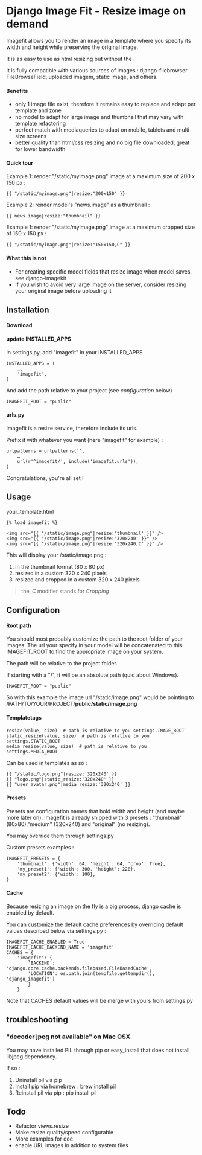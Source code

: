 # Django Image Fit - Resize image on demand

Imagefit allows you to render an image in a template where you specify its width and height
while preserving the original image.

It is as easy to use as html resizing but without the .

It is fully compatible with various sources of images :
django-filebrowser FileBrowseField, uploaded imagem, static image, and others.


#### Benefits

* only 1 image file exist, therefore it remains easy to replace and adapt per template and zone
* no model to adapt for large image and thumbnail that may vary with template refactoring
* perfect match with mediaqueries to adapt on mobile, tablets and multi-size screens
* better quality than html/css resizing and no big file downloaded, great for lower bandwidth


#### Quick tour

Example 1: render "/static/myimage.png" image at a maximum size of 200 x 150 px :

    {{ "/static/myimage.png"|resize:"200x150" }}

Example 2: render model's "news.image" as a thumbnail :

    {{ news.image|resize:"thumbnail" }}

Example 1: render "/static/myimage.png" image at a maximum cropped size of 150 x 150 px :

    {{ "/static/myimage.png"|resize:"150x150,C" }}


#### What this is not

* For creating specific model fields that resize image when model saves, see django-imagekit
* If you wish to avoid very large image on the server, consider resizing your original image
before uploading it



## Installation

#### Download

#### update INSTALLED_APPS

In settings.py, add "imagefit" in your INSTALLED_APPS

    INSTALLED_APPS = (
    	…,
    	'imagefit',
    )

And add the path relative to your project (see _configuration_ below)

    IMAGEFIT_ROOT = "public"

#### urls.py

Imagefit is a resize service, therefore include its urls.

Prefix it with whatever you want (here "imagefit" for example) :

    urlpatterns = urlpatterns('',
        …
        url(r'^imagefit/', include('imagefit.urls')),
    )

Congratulations, you're all set !


## Usage

your_template.html

    {% load imagefit %}

    <img src="{{ "/static/image.png"|resize:'thumbnail' }}" />
    <img src="{{ "/static/image.png"|resize:'320x240' }}" />
    <img src="{{ "/static/image.png"|resize:'320x240,C' }}" />

This will display your /static/image.png :

1. in the thumbnail format (80 x 80 px)
2. resized in a custom 320 x 240 pixels
3. resized and cropped in a custom 320 x 240 pixels

> the _,C_ modifier stands for _Cropping_

## Configuration

#### Root path

You should most probably customize the path to the root folder of your images.
The url your specify in your model will be concatenated to this IMAGEFIT_ROOT
to find the appropriate image on your system.

The path will be relative to the project folder.

If starting with a "/", it will be an absolute path (quid about Windows).

	IMAGEFIT_ROOT = "public"

So with this example the image url "/static/image.png" would be pointing to
/PATH/TO/YOUR/PROJECT/**public/static/image.png**

#### Templatetags

    resize(value, size)  # path is relative to you settings.IMAGE_ROOT
    static_resize(value, size)  # path is relative to you settings.STATIC_ROOT
    media_resize(value, size)  # path is relative to you settings.MEDIA_ROOT

Can be used in templates as so :

    {{ "/static/logo.png"|resize:'320x240' }}
    {{ "logo.png"|static_resize:'320x240' }}
    {{ "user_avatar.png"|media_resize:'320x240' }}


#### Presets

Presets are configuration names that hold width and height (and maybe more later on).
Imagefit is already shipped with 3 presets : "thumbnail" (80x80),"medium" (320x240)
and "original" (no resizing).

You may override them through settings.py


Custom presets examples :

    IMAGEFIT_PRESETS = {
        'thumbnail': {'width': 64, 'height': 64, 'crop': True},
        'my_preset1': {'width': 300, 'height': 220},
        'my_preset2': {'width': 100},
    }


#### Cache

Because resizing an image on the fly is a big process, django cache is enabled by default.

You can customize the default cache preferences by overriding default values described below
via settings.py :

    IMAGEFIT_CACHE_ENABLED = True
    IMAGEFIT_CACHE_BACKEND_NAME = 'imagefit'
    CACHES = {
        'imagefit': {
            'BACKEND': 'django.core.cache.backends.filebased.FileBasedCache',
            'LOCATION': os.path.join(tempfile.gettempdir(), 'django_imagefit')
            }
        }

Note that CACHES default values will be merge with yours from settings.py


## troubleshooting


### "decoder jpeg not available" on Mac OSX


You may have installed PIL through pip or easy_install that
does not install libjpeg dependency.

If so :

1. Uninstall pil via pip
2. Install pip via homebrew : brew install pil
3. Reinstall pil via pip : pip install pil


## Todo

* Refactor views.resize
* Make resize quality/speed configurable
* More examples for doc
* enable URL images in addition to system files
